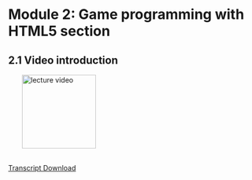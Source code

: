 # Module 2: Game programming with HTML5 section


## 2.1 Video introduction

<a href="https://edx-video.net/W3CHTM52/W3CHTM52T415-V000300_DTH.mp4" target="_BLANK">
  <img style="margin-left: 2em;" src="https://bit.ly/2JtB40Q" alt="lecture video" width=150/>
</a><br/><br/>

[Transcript Download](https://bit.ly/3goOSuS)



